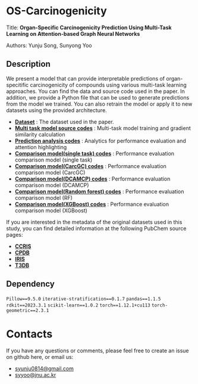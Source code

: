 # OS-Carcinogenicity

Title: **Organ-Specific Carcinogenicity Prediction Using Multi-Task Learning on Attention-based Graph Neural Networks**

Authors: Yunju Song, Sunyong Yoo

## Description

We present a model that can provide interpretable predictions of organ-specitific carcinogenicity of compounds using various multi-task learning approaches.
You can find the data and source code used in the paper.
In addition, we provide a Python file that can be used to generate predictions from the model we trained.
You can also retrain the model or apply it to new datasets using the provided architecture.

- **[Dataset](https://github.com/bmil-jnu/TS-Carcinogenicity/tree/main/data)** : The dataset used in the paper.
- **[Multi task model source codes](https://github.com/bmil-jnu/TS-Carcinogenicity/tree/main/model/multi_task)** : Multi-task model training and gradient similarity calculation 
- **[Prediction analysis codes](https://github.com/bmil-jnu/TS-Carcinogenicity/tree/main/model/multi_task)** : Analytics for performance evaluation and attention highlighting
- **[Comparison model(single task) codes](https://github.com/bmil-jnu/TS-Carcinogenicity/tree/main/model/single_task)** : Performance evaluation comparison model (single task)
- **[Comparison model(CarcGC) codes](https://github.com/bmil-jnu/TS-Carcinogenicity/tree/main/model/CarcGC)** : Performance evaluation comparison model (CarcGC)
- **[Comparison model(DCAMCP) codes](https://github.com/bmil-jnu/TS-Carcinogenicity/tree/main/model/DCAMCP)** : Performance evaluation comparison model (DCAMCP)
- **[Comparison model(Random forest) codes](https://github.com/bmil-jnu/TS-Carcinogenicity/tree/main/model/RF)** : Performance evaluation comparison model (RF)
- **[Comparison model(XGBoost) codes](https://github.com/bmil-jnu/TS-Carcinogenicity/tree/main/model/XGBoost)** : Performance evaluation comparison model (XGBoost)

If you are interested in the metadata of the original datasets used in this study, you can find detailed information at the following PubChem source pages:
- **[CCRIS](https://pubchem.ncbi.nlm.nih.gov/source/22070)** 
- **[CPDB](https://pubchem.ncbi.nlm.nih.gov/source/25294)**  
- **[IRIS](https://pubchem.ncbi.nlm.nih.gov/source/EPA%20Integrated%20Risk%20Information%20System%20(IRIS))** 
- **[T3DB](https://pubchem.ncbi.nlm.nih.gov/source/Toxin%20and%20Toxin%20Target%20Database%20(T3DB))** 

## Dependency

`Pillow==9.5.0`
`iterative-stratification==0.1.7`
`pandas==1.1.5`
`rdkit==2023.3.1`
`scikit-learn==1.0.2`
`torch==1.12.1+cu113`
`torch-geometric==2.3.1`


# Contacts

If you have any questions or comments, please feel free to create an issue on github here, or email us:

- syunju0814@gmail.com
- syyoo@jnu.ac.kr
